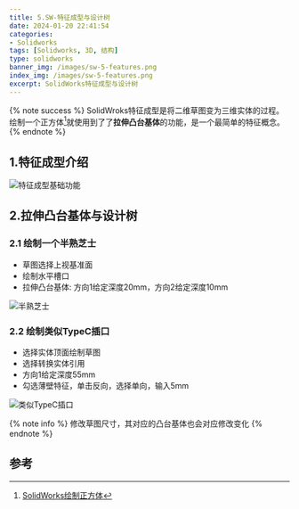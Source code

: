 ```yaml
---
title: 5.SW-特征成型与设计树
date: 2024-01-20 22:41:54
categories:
- Solidworks
tags: [Solidworks, 3D, 结构]
type: solidworks
banner_img: /images/sw-5-features.png
index_img: /images/sw-5-features.png
excerpt: SolidWorks特征成型与设计树
---
```


{% note success %}
SolidWroks特征成型是将二维草图变为三维实体的过程。绘制一个正方体[^1]就使用到了了**拉伸凸台基体**的功能，是一个最简单的特征概念。
{% endnote %}

## 1.特征成型介绍
![特征成型基础功能](basic.png)

## 2.拉伸凸台基体与设计树
### 2.1 绘制一个半熟芝士
- 草图选择上视基准面
- 绘制水平槽口
- 拉伸凸台基体: 方向1给定深度20mm，方向2给定深度10mm

![半熟芝士](cheese.gif)

### 2.2 绘制类似TypeC插口
- 选择实体顶面绘制草图
- 选择转换实体引用
- 方向1给定深度55mm
- 勾选薄壁特征，单击反向，选择单向，输入5mm

![类似TypeC插口](typec.gif)

{% note info %}
修改草图尺寸，其对应的凸台基体也会对应修改变化
{% endnote %}

## 参考
[^1]: [SolidWorks绘制正方体](https://blog.gogo.uno/2023/12/31/sw-1-cube/)

